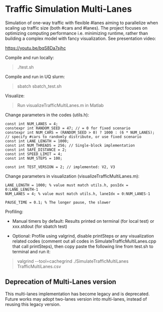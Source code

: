 # Traffic Simulation Multi-Lanes

Simulation of one-way traffic with flexible #lanes aiming to parallelize when scaling up traffic size (both #cars and #lanes). The project focuses on optimizing computing performance i.e. minimizing runtime, rather than building a complex model with fancy visualization. See presentation video:

https://youtu.be/bqS8Da7sjhc

Compile and run locally:

> ./test.sh

Compile and run in UQ slurm:

> sbatch sbatch_test.sh

Visualize:

> Run visualizeTrafficMultiLanes.m in Matlab

Change parameters in the codes (utils.h): 

```
const int NUM_LANES = 4;
constexpr int RANDOM_SEED = 47; // = 0 for fixed scenario
constexpr int NUM_CARS = (RANDOM_SEED > 0) ? 1000 : (6 * NUM_LANES); // specify #cars to randomly distribute, or use fixed scenario
const int LANE_LENGTH = 1000;
const int NUM_THREADS = 256; // Single-block implementation
const int SAFE_DISTANCE = 2;
const int SPEED_LIMIT = 4;
const int NUM_STEPS = 100;

const int TEST_VERSION = 2; // implemented: V2, V3
```

Change parameters in visualization (visualizeTrafficMultiLanes.m):

```
LANE_LENGTH = 1000; % value must match utils.h, posIdx = 0:LANE_LENGTH-1
NUM_LANES = 4; % value must match utils.h, laneIdx = 0:NUM_LANES-1

PAUSE_TIME = 0.1; % The longer pause, the slower
```

Profiling: 

* Manual timers by default: Results printed on terminal (for local test) or xxx.stdout (for sbatch test)

* Optional: Profile using valgrind, disable printSteps or any visualization related codes (comment out all codes in SimulateTrafficMultiLanes.cpp that call printSteps), then copy paste the following line from test.sh to terminal and run it:

> valgrind --tool=cachegrind ./SimulateTrafficMultiLanes TrafficMultiLanes.csv

## Deprecation of Multi-Lanes version

This multi-lanes implementation has become legacy and is deprecated. Future works may adopt two-lanes version into multi-lanes, instead of reusing this legacy version.
